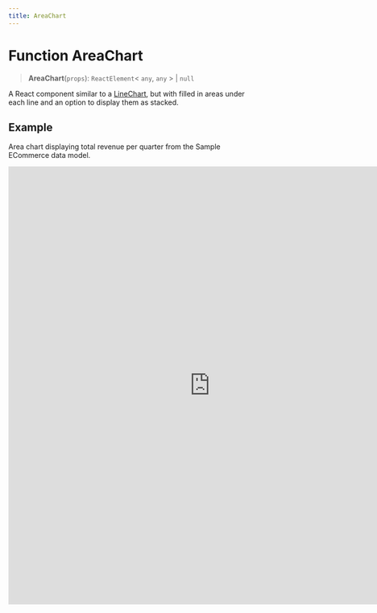 ```yaml
---
title: AreaChart
---
```


# Function AreaChart

> **AreaChart**(`props`): `ReactElement`\< `any`, `any` \> \| `null`

A React component similar to a [LineChart](function.LineChart.md),
but with filled in areas under each line and an option to display them as stacked.

## Example

Area chart displaying total revenue per quarter from the Sample ECommerce data model.

<iframe
 src='https://csdk-playground.sisense.com/?example=charts%2Farea-chart&mode=docs'
 width=800
 height=870
 style='border:none;'
/>

Additional Area Chart examples:

- [Stacked Area Chart](https://www.sisense.com/platform/compose-sdk/playground/?example=charts%2Farea-chart-stacked)
- [Stacked Percentage Area Chart](https://www.sisense.com/platform/compose-sdk/playground/?example=charts%2Farea-chart-stacked100)

## Parameters

| Parameter | Type | Description |
| :------ | :------ | :------ |
| `props` | [`AreaChartProps`](../interfaces/interface.AreaChartProps.md) | Area chart properties |

## Returns

`ReactElement`\< `any`, `any` \> \| `null`

Area Chart component
